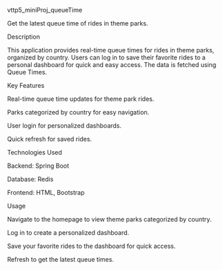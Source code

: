 vttp5_miniProj_queueTime

Get the latest queue time of rides in theme parks.

Description

This application provides real-time queue times for rides in theme parks, organized by country. Users can log in to save their favorite rides to a personal dashboard for quick and easy access. The data is fetched using Queue Times.

Key Features

Real-time queue time updates for theme park rides.

Parks categorized by country for easy navigation.

User login for personalized dashboards.

Quick refresh for saved rides.

Technologies Used

Backend: Spring Boot

Database: Redis

Frontend: HTML, Bootstrap

Usage

Navigate to the homepage to view theme parks categorized by country.

Log in to create a personalized dashboard.

Save your favorite rides to the dashboard for quick access.

Refresh to get the latest queue times.

